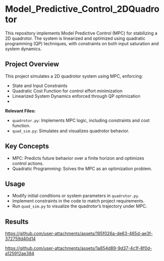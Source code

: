 # Model_Predictive_Control_2DQuadrotor
This repository implements Model Predictive Control (MPC) for stabilizing a 2D quadrotor. The system is linearized and optimized using quadratic programming (QP) techniques, with constraints on both input saturation and system dynamics.


## Project Overview
This project simulates a 2D quadrotor system using MPC, enforcing:

- State and Input Constraints
- Quadratic Cost Function for control effort minimization
- Linearized System Dynamics enforced through QP optimization
- 
**Relevant Files:**

- `quadrotor.py`: Implements MPC logic, including constraints and cost function.
- `quad_sim.py`: Simulates and visualizes quadrotor behavior.

## Key Concepts
- MPC: Predicts future behavior over a finite horizon and optimizes control actions.
- Quadratic Programming: Solves the MPC as an optimization problem.

## Usage
- Modify initial conditions or system parameters in `quadrotor.py`.
- Implement constraints in the code to match project requirements.
- Run `quad_sim.py` to visualize the quadrotor’s trajectory under MPC.

## Results

  

https://github.com/user-attachments/assets/195f026a-de63-465d-ae3f-372759d40d14



https://github.com/user-attachments/assets/1a854d89-9d37-4c1f-8f0d-a125912ae384


